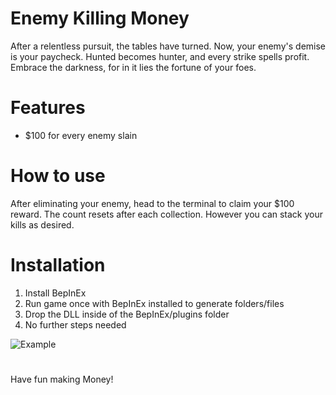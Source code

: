 # Enemy Killing Money
After a relentless pursuit, the tables have turned. Now, your enemy's demise is your paycheck. Hunted becomes hunter, and every strike spells profit. Embrace the darkness, for in it lies the fortune of your foes.

# Features
- $100 for every enemy slain

# How to use

After eliminating your enemy, head to the terminal to claim your $100 reward. The count resets after each collection. However you can stack your kills as desired.

# Installation
1. Install BepInEx
2. Run game once with BepInEx installed to generate folders/files
3. Drop the DLL inside of the BepInEx/plugins folder
4. No further steps needed

![Example](https://cdn.discordapp.com/attachments/902032816617975888/1206847794552512542/Example.gif?ex=65dd7f98&is=65cb0a98&hm=84efc3ddff3284db22cf8d44517cb00c345366963afd4c23351014e1a2f53772&)

#
Have fun making Money!


